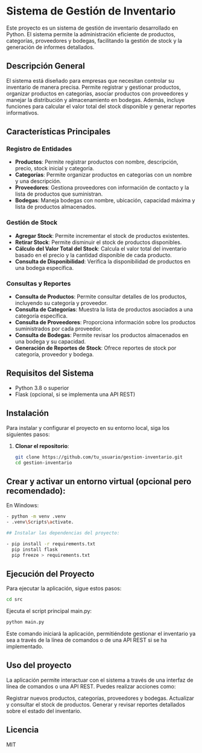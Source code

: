 
# Sistema de Gestión de Inventario

Este proyecto es un sistema de gestión de inventario desarrollado en Python. El sistema permite la administración eficiente de productos, categorías, proveedores y bodegas, facilitando la gestión de stock y la generación de informes detallados.

## Descripción General

El sistema está diseñado para empresas que necesitan controlar su inventario de manera precisa. Permite registrar y gestionar productos, organizar productos en categorías, asociar productos con proveedores y manejar la distribución y almacenamiento en bodegas. Además, incluye funciones para calcular el valor total del stock disponible y generar reportes informativos.

## Características Principales

### Registro de Entidades

- **Productos**: Permite registrar productos con nombre, descripción, precio, stock inicial y categoría.
- **Categorías**: Permite organizar productos en categorías con un nombre y una descripción.
- **Proveedores**: Gestiona proveedores con información de contacto y la lista de productos que suministran.
- **Bodegas**: Maneja bodegas con nombre, ubicación, capacidad máxima y lista de productos almacenados.

### Gestión de Stock

- **Agregar Stock**: Permite incrementar el stock de productos existentes.
- **Retirar Stock**: Permite disminuir el stock de productos disponibles.
- **Cálculo del Valor Total del Stock**: Calcula el valor total del inventario basado en el precio y la cantidad disponible de cada producto.
- **Consulta de Disponibilidad**: Verifica la disponibilidad de productos en una bodega específica.

### Consultas y Reportes

- **Consulta de Productos**: Permite consultar detalles de los productos, incluyendo su categoría y proveedor.
- **Consulta de Categorías**: Muestra la lista de productos asociados a una categoría específica.
- **Consulta de Proveedores**: Proporciona información sobre los productos suministrados por cada proveedor.
- **Consulta de Bodegas**: Permite revisar los productos almacenados en una bodega y su capacidad.
- **Generación de Reportes de Stock**: Ofrece reportes de stock por categoría, proveedor y bodega.

## Requisitos del Sistema

- Python 3.8 o superior
- Flask (opcional, si se implementa una API REST)

## Instalación

Para instalar y configurar el proyecto en su entorno local, siga los siguientes pasos:

1. **Clonar el repositorio**:

   ```bash
   git clone https://github.com/tu_usuario/gestion-inventario.git
   cd gestion-inventario
## Crear y activar un entorno virtual (opcional pero recomendado):

En Windows:
```bash
- python -m venv .venv
- .venv\Scripts\activate.

## Instalar las dependencias del proyecto:

- pip install -r requirements.txt
  pip install flask
  pip freeze > requirements.txt
  ````

  ## Ejecución del Proyecto
Para ejecutar la aplicación, sigue estos pasos:

```bash
cd src
```
Ejecuta el script principal main.py:
```bash
python main.py
```
Este comando iniciará la aplicación, permitiéndote gestionar el inventario ya sea a través de la línea de comandos o de una API REST si se ha implementado.

##
## Uso del proyecto

La aplicación permite interactuar con el sistema a través de una interfaz de línea de comandos o una API REST. Puedes realizar acciones como:

Registrar nuevos productos, categorías, proveedores y bodegas.
Actualizar y consultar el stock de productos.
Generar y revisar reportes detallados sobre el estado del inventario.
## Licencia
MIT
